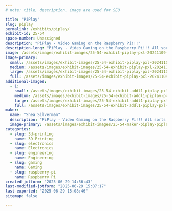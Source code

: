 ```yaml
---
# note: title, description, image are used for SEO

title: "PiPlay"
slug: piplay
permalink: /exhibits/piplay/
exhibit-id: 25-54
space-number: Unassigned
description: "PiPlay - Video Gaming on the Raspberry Pi!!!"
description-long: "PiPlay - Video Gaming on the Raspberry Pi!!! All sorts of cool stuff you can do with the Raspberry Pi and Retro gaming."
image: /assets/images/exhibit-images/25-54-exhibit-piplay-pxl-20241109-143225304-large.jpg
image-primary: 
  small: /assets/images/exhibit-images/25-54-exhibit-piplay-pxl-20241109-143225304-small.jpg
  medium: /assets/images/exhibit-images/25-54-exhibit-piplay-pxl-20241109-143225304-medium.jpg
  large: /assets/images/exhibit-images/25-54-exhibit-piplay-pxl-20241109-143225304-large.jpg
  full: /assets/images/exhibit-images/25-54-exhibit-piplay-pxl-20241109-143225304-full.jpg
additional-images: 
  - 1:
    small: /assets/images/exhibit-images/25-54-exhibit-addl1-piplay-pxl-20241109-143158319-small.jpg
    medium: /assets/images/exhibit-images/25-54-exhibit-addl1-piplay-pxl-20241109-143158319-medium.jpg
    large: /assets/images/exhibit-images/25-54-exhibit-addl1-piplay-pxl-20241109-143158319-large.jpg
    full: /assets/images/exhibit-images/25-54-exhibit-addl1-piplay-pxl-20241109-143158319-full.jpg
maker: 
  name: "Shea Silverman"
  description: "PiPlay - Video Gaming on the Raspberry Pi!!! All sorts of cool stuff you can do with the Raspberry Pi and Retro gaming."
  image-primary: /assets/images/exhibit-images/25-54-maker-piplay-piplay-medium.png
categories: 
  - slug: 3d-printing
    name: 3D Printing
  - slug: electronics
    name: Electronics
  - slug: engineering
    name: Engineering
  - slug: gaming
    name: Gaming
  - slug: raspberry-pi
    name: Raspberry Pi
created-jotform: "2025-06-29 14:56:43"
last-modified-jotform: "2025-06-29 15:07:17"
last-exported: "2025-06-29 15:08:46"
sitemap: false

---
```

